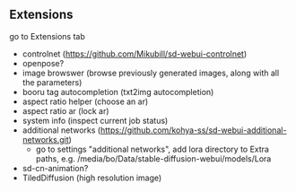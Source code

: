 ## Extensions
go to Extensions tab

* controlnet (https://github.com/Mikubill/sd-webui-controlnet)
* openpose?
* image browswer (browse previously generated images, along with all the parameters)
* booru tag autocompletion (txt2img autocompletion)
* aspect ratio helper (choose an ar)
* aspect ratio ar (lock ar)
* system info (inspect current job status)
* additional networks (https://github.com/kohya-ss/sd-webui-additional-networks.git)
  - go to settings "additional networks", add lora directory to Extra paths, e.g. /media/bo/Data/stable-diffusion-webui/models/Lora
* sd-cn-animation?
* TiledDiffusion (high resolution image)